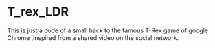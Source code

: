 # T_rex_LDR
This is just a code of a small hack to the famous T-Rex game of google Chrome ,inspired from a shared video on the social network.
